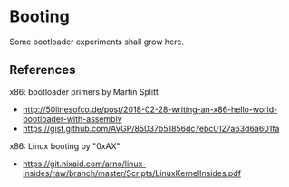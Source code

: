 # Booting

Some bootloader experiments shall grow here.

## References

x86: bootloader primers by Martin Splitt  

 * http://50linesofco.de/post/2018-02-28-writing-an-x86-hello-world-bootloader-with-assembly
 * https://gist.github.com/AVGP/85037b51856dc7ebc0127a63d6a601fa

x86: Linux booting by "0xAX" 
 * https://git.nixaid.com/arno/linux-insides/raw/branch/master/Scripts/LinuxKernelInsides.pdf



